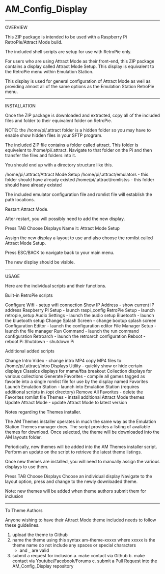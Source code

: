 # AM_Config_Display

-------
OVERVIEW

This ZIP package is intended to be used with a Raspberry Pi RetroPie/Attract Mode build.

The included shell scripts are setup for use with RetroPie only.

For users who are using Attract Mode as their front-end, this ZIP package contains a display called Attract Mode Setup.  This display is equivalent to the RetroPie menu within Emulation Station.

This display is used for general configuration of Attract Mode as well as providing almost all of the same options as the Emulation Station RetroPie menu.

------------
INSTALLATION

Once the ZIP package is downloaded and extracted, copy all of the included files and folder to their equivalent folder on RetroPie. 

NOTE: the /home/pi/.attract folder is a hidden folder so you may have to enable show hidden files in your SFTP program.

The included ZIP file contains a folder called attract.  This folder is equivelent to /home/pi/.attract.  Navigate to that folder on the Pi and then transfer the files and folders into it.

You should end up with a directory structure like this.

/home/pi/.attract/Attract Mode Setup
/home/pi/.attract/emulators   - this folder should have already existed
/home/pi/.attract/romlistss   - this folder should have already existed

The included emulator configuration file and romlist file will establish the path locations.

Restart Attract Mode.

After restart, you will possibly need to add the new display.

Press TAB
Choose Displays
Name it:  Attract Mode Setup

Assign the new display a layout to use and also choose the romlist called Attract Mode Setup.

Press ESC/BACK to navigate back to your main menu.

The new display should be visible.

-----
USAGE

Here are the individual scripts and their functions.

Built-in RetroPie scripts

Configure Wifi - setup wifi connection
Show IP Address - show current IP address
Raspberry Pi Setup - launch raspi_config
RetroPie Setup - launch retropie_setup
Audio Settings - launch the audio setup
Bluetooth - launch the bluetooth setup
Change Splash Screen - change bootup splash screen
Configuration Editor - launch the configuration editor
File Manager Setup - launch the file manager
Run Command - launch the run command configuration
Retroarch - launch the retroarch configuration
Reboot - reboot Pi
Shutdown - shutdown Pi

Additional added scripts

Change Intro Video - change intro MP4 
                     copy MP4 files to /home/pi/.attract/intro
Displays Utility - quickly show or hide certain displays
                   Classics displays for mame/fba breakout
                   Collection displays for various collections
Generate Favorites - compile all games tagged as favorite into a single romlist file
                     for use by the display named Favorites
Launch Emulation Station - launch into Emulation Station (requires additional scripts in /opt directory)
Remove All Favorites - delete the Favorites romlist file
Themes - install additional Attract Mode themes
Update Attract Mode - update Attract Mode to latest version

Notes regarding the Themes installer.

The AM Themes installer operates in much the same way as the Emulation Station Themes manager does.  The script provides a listing of available themes for download.  Once selected, the theme will be downloaded into the AM layouts folder.

Periodically, new themes will be added into the AM Themes installer script.  Perform an update on the script to retrieve the latest theme listings.

Once new themes are installed, you will need to manually assign the various displays to use them.

Press TAB
Choose Displays
Choose an individual display
Navigate to the layout option, press <enter> and change to the newly downloaded theme.

Note: new themes will be added when theme authors submit them for inclusion

---------------
To Theme Authors

Anyone wishing to have their Attract Mode theme included needs to follow these guidelines.

1.  upload the theme to Github
2.  name the theme using this syntax
    am-theme-xxxxx     where xxxxx is the theme name
    do not include any spaces or special characters
    - and _ are valid
3.  submit a request for inclusion
    a.  make contact via Github
    b.  make contact via Youtube/Facebook/Forums
    c.  submit a Pull Request into the AM_Config_Display repository

